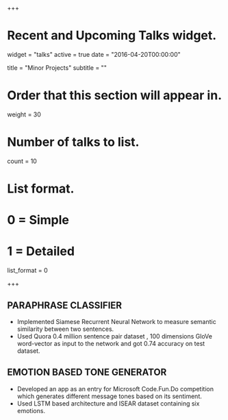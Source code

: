 +++
# Recent and Upcoming Talks widget.
widget = "talks"
active = true
date = "2016-04-20T00:00:00"

title = "Minor Projects"
subtitle = ""

# Order that this section will appear in.
weight = 30

# Number of talks to list.
count = 10

# List format.
#   0 = Simple
#   1 = Detailed
list_format = 0

+++


## PARAPHRASE CLASSIFIER
* Implemented Siamese Recurrent Neural Network to measure semantic similarity between two sentences.
* Used Quora 0.4 million sentence pair dataset , 100 dimensions GloVe word-vector as input to the
network and got 0.74 accuracy on test dataset.
## EMOTION BASED TONE GENERATOR
* Developed an app as an entry for Microsoft Code.Fun.Do competition which generates different message
tones based on its sentiment.
* Used LSTM based architecture and ISEAR dataset containing six emotions.
